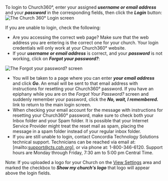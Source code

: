 To login to Church360°, enter your assigned ***username or email
address*** and your ***password*** in the corresponding fields, then
click the ***Login*** button: ![The Church 360° Login
screen](Login_Screen.JPG "The Church 360° Login screen")

If you are unable to login, check the following:

-   Are you accessing the correct web page? Make sure that the web
    address you are entering is the correct one for your church. Your
    login credentials will only work at your Church360° website.
-   If your ***username or email address*** is correct, and your
    ***password*** is not working, click on ***Forgot your password?***:

![The Forgot your password?
screen](Forgot_Password.JPG "The Forgot your password? screen")

-   You will be taken to a page where you can enter ***your email
    address*** and click ***Go***. An email will be sent to that email
    address with instructions for resetting your Church360° password.
    If you have an epiphany while you are on the *Forgot Your Password?*
    screen and suddenly remember your password, click the ***No, wait, I
    remembered.*** link to return to the main login screen.
-   When checking your email account for the message with instructions
    for resetting your Church360° password, make sure to check both
    your Inbox folder and your Spam folder. It is possible that your
    Internet Service Provider might treat the reset mail as spam,
    placing the message in a spam folder instead of your regular inbox
    folder.
-   If you are still unable to login, contact Concordia Technology
    Solutions technical support. Technicians can be reached via email
    at: [mailto:support@cts.cph.org], or via phone at: 1-800-346-6120.
    Support hours are Monday through Friday, 7:30 am to 5:00 pm Central
    Time.

Note: If you uploaded a logo for your Church on the [View
Settings](settings:%20View) area and marked the checkbox to ***Show my
church's logo*** that logo will appear above the login fields.
